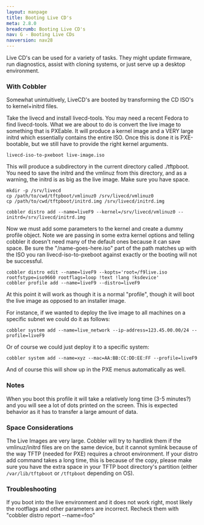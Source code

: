 ```yaml
---
layout: manpage
title: Booting Live CD's
meta: 2.8.0
breadcrumb: Booting Live CD's
nav: G - Booting Live CDs
navversion: nav28
---
```


Live CD's can be used for a variety of tasks. They might update firmware, run diagnostics, assist with cloning systems,
or just serve up a desktop environment.

### With Cobbler

Somewhat unintuitively, LiveCD's are booted by transforming the CD ISO's to kernel+initrd files.

Take the livecd and install livecd-tools. You may need a recent Fedora to find livecd-tools. What we are about to do is
convert the live image to something that is PXEable. It will produce a kernel image and a VERY large initrd which
essentially contains the entire ISO. Once this is done it is PXE-bootable, but we still have to provide the right kernel
arguments.

    livecd-iso-to-pxeboot live-image.iso


This will produce a subdirectory in the current directory called ./tftpboot. You need to save the initrd and the vmlinuz
from this directory, and as a warning, the initrd is as big as the live image. Make sure you have space.



    mkdir -p /srv/livecd
    cp /path/to/cwd/tftpboot/vmlinuz0 /srv/livecd/vmlinuz0
    cp /path/to/cwd/tftpboot/initrd.img /srv/livecd/initrd.img

    cobbler distro add --name=liveF9 --kernel=/srv/livecd/vmlinuz0 --initrd=/srv/livecd/initrd.img


Now we must add some parameters to the kernel and create a dummy profile object. Note we are passing in some extra
kernel options and telling cobbler it doesn't need many of the default ones because it can save space. Be sure the
"/name-goes-here.iso" part of the path matches up with the ISO you ran livecd-iso-to-pxeboot against exactly or the
booting will not be successful.

    cobbler distro edit --name=liveF9 --kopts='root=/f9live.iso rootfstype=iso9660 rootflags=loop !text !lang !ksdevice'
    cobbler profile add --name=liveF9 --distro=liveF9

At this point it will work as though it is a normal "profile", though it will boot the live image as opposed to an
installer image.

For instance, if we wanted to deploy the live image to all machines on a specific subnet we could do it as follows:

    cobbler system add --name=live_network --ip-address=123.45.00.00/24 --profile=liveF9

Or of course we could just deploy it to a specific system:

    cobbler system add --name=xyz --mac=AA:BB:CC:DD:EE:FF --profile=liveF9

And of course this will show up in the PXE menus automatically as well.

### Notes

When you boot this profile it will take a relatively long time (3-5 minutes?) and you will see a lot of dots printed on
the screen. This is expected behavior as it has to transfer a large amount of data.

### Space Considerations

The Live Images are very large. Cobbler will try to hardlink them if the vmlinuz/initrd files are on the same device,
but it cannot symlink because of the way TFTP (needed for PXE) requires a chroot environment. If your distro add command
takes a long time, this is because of the copy, please make sure you have the extra space in your TFTP boot directory's
partition (either `/var/lib/tftpboot` or `/tftpboot` depending on OS).

### Troubleshooting

If you boot into the live environment and it does not work right, most likely the rootflags and other parameters are
incorrect. Recheck them with "cobbler distro report --name=foo"
